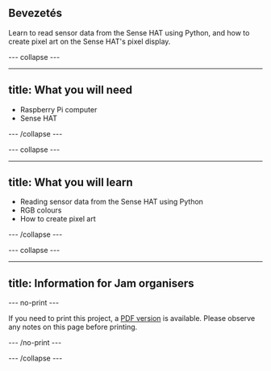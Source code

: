 ## Bevezetés

Learn to read sensor data from the Sense HAT using Python, and how to create pixel art on the Sense HAT's pixel display.

\--- collapse \---

* * *

## title: What you will need

- Raspberry Pi computer
- Sense HAT

\--- /collapse \---

\--- collapse \---

* * *

## title: What you will learn

- Reading sensor data from the Sense HAT using Python
- RGB colours
- How to create pixel art

\--- /collapse \---

\--- collapse \---

* * *

## title: Information for Jam organisers

\--- no-print \---

If you need to print this project, a [PDF version](https://github.com/raspberrypilearning/jam-worksheets/raw/master/pdf/Sense-HAT-Sensors.pdf) is available. Please observe any notes on this page before printing.

\--- /no-print \---

\--- /collapse \---